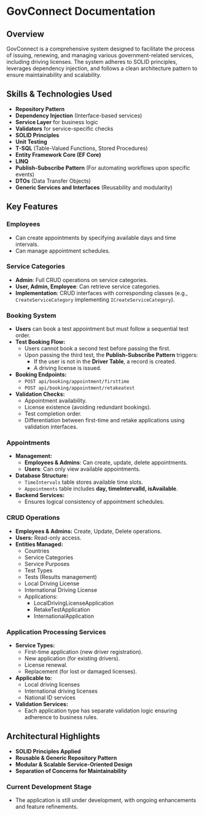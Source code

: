 # GovConnect Documentation

## Overview
GovConnect is a comprehensive system designed to facilitate the process of issuing, renewing, and managing various government-related services, including driving licenses. The system adheres to SOLID principles, leverages dependency injection, and follows a clean architecture pattern to ensure maintainability and scalability.

## Skills & Technologies Used
- **Repository Pattern**
- **Dependency Injection** (Interface-based services)
- **Service Layer** for business logic
- **Validators** for service-specific checks
- **SOLID Principles**
- **Unit Testing**
- **T-SQL** (Table-Valued Functions, Stored Procedures)
- **Entity Framework Core (EF Core)**
- **LINQ**
- **Publish-Subscribe Pattern** (For automating workflows upon specific events)
- **DTOs** (Data Transfer Objects)
- **Generic Services and Interfaces** (Reusability and modularity)

## Key Features

### Employees
- Can create appointments by specifying available days and time intervals.
- Can manage appointment schedules.

### Service Categories
- **Admin**: Full CRUD operations on service categories.
- **User, Admin, Employee**: Can retrieve service categories.
- **Implementation**: CRUD interfaces with corresponding classes (e.g., `CreateServiceCategory` implementing `ICreateServiceCategory`).

### Booking System
- **Users** can book a test appointment but must follow a sequential test order.
- **Test Booking Flow:**
  - Users cannot book a second test before passing the first.
  - Upon passing the third test, the **Publish-Subscribe Pattern** triggers:
    - If the user is not in the **Driver Table**, a record is created.
    - A driving license is issued.
- **Booking Endpoints:**
  - `POST api/booking/appointment/firsttime`
  - `POST api/booking/appointment/retakeatest`
- **Validation Checks:**
  - Appointment availability.
  - License existence (avoiding redundant bookings).
  - Test completion order.
  - Differentiation between first-time and retake applications using validation interfaces.

### Appointments
- **Management:**
  - **Employees & Admins**: Can create, update, delete appointments.
  - **Users**: Can only view available appointments.
- **Database Structure:**
  - `TimeIntervals` table stores available time slots.
  - `Appointments` table includes **day, timeIntervalId, isAvailable**.
- **Backend Services:**
  - Ensures logical consistency of appointment schedules.

### CRUD Operations
- **Employees & Admins:** Create, Update, Delete operations.
- **Users:** Read-only access.
- **Entities Managed:**
  - Countries
  - Service Categories
  - Service Purposes
  - Test Types
  - Tests (Results management)
  - Local Driving License
  - International Driving License
  - Applications:
    - LocalDrivingLicenseApplication
    - RetakeTestApplication
    - InternationalApplication

### Application Processing Services
- **Service Types:**
  - First-time application (new driver registration).
  - New application (for existing drivers).
  - License renewal.
  - Replacement (for lost or damaged licenses).
- **Applicable to:**
  - Local driving licenses
  - International driving licenses
  - National ID services
- **Validation Services:**
  - Each application type has separate validation logic ensuring adherence to business rules.

## Architectural Highlights
- **SOLID Principles Applied**
- **Reusable & Generic Repository Pattern**
- **Modular & Scalable Service-Oriented Design**
- **Separation of Concerns for Maintainability**

### Current Development Stage
- The application is still under development, with ongoing enhancements and feature refinements.

